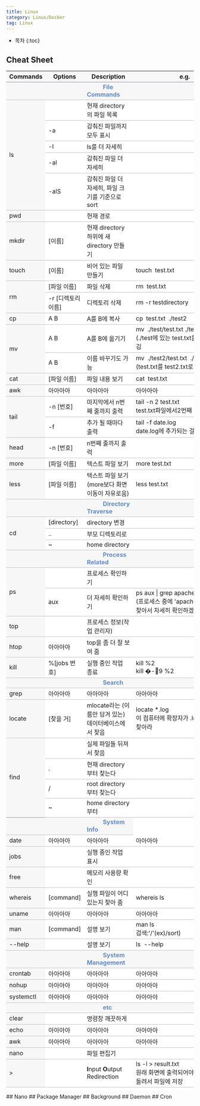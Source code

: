 ```yaml
---
title: Linux
category: Linux/Docker
tag: Linux
---
```









* 목차
{:toc}













## Cheat Sheet

<html>
  <head>
    <style type="text/css">
      .line{border-bottom: 1px solid #BDB8C1;}
      .line2{border-bottom: 2px solid #BDB8C1;}
      .line3{border-bottom: 1px solid #BDB8C1; background-color: #F7F7F7;}
      .line4{border-bottom: 2px solid #BDB8C1; background-color: #F7F7F7;}
      table, th, td {
         border:none;
         background-color: #FFFFFF;
       }
    </style>
   </head>
   <body>
     <table style="border-collapse:collapse">
       <tr><th class="line4" bgcolor="#F8F7F9">Commands</th><th class="line4">Options</th><th class="line4">Description</th><th class="line4">e.g.</th></tr>
       <tr><td class="line3"> </td><td class="line3"> </td><td class="line3">&nbsp;&nbsp;&nbsp;&nbsp;&nbsp;&nbsp;&nbsp;&nbsp;&nbsp;&nbsp;<span style="color:#648BC6; font-weight: bold;">File Commands</span></td><td class="line3"> </td></tr>
       <tr><td class="line3" rowspan="5">ls</td><td class="line"> </td><td class="line">현재 directory의 파일 목록</td><td class="line"> </td></tr>
       <tr><td class="line">-a</td><td class="line">감춰진 파일까지 모두 표시</td><td class="line"> </td></tr>
       <tr><td class="line">-l</td><td class="line">ls를 더 자세히</td><td class="line"> </td></tr>
       <tr><td class="line">-al</td><td class="line">감춰진 파일 더 자세히</td><td class="line"> </td></tr>
       <tr><td class="line">-alS</td><td class="line">감춰진 파일 더 자세히, 파일 크기를 기준으로 sort</td><td class="line"> </td></tr>
       <tr><td class="line3" rowspan="1">pwd</td><td class="line"> </td><td class="line">현재 경로</td><td class="line"> </td></tr>
       <tr><td class="line3" rowspan="1">mkdir</td><td class="line">[이름]</td><td class="line">현재 directory 하위에 새 directory 만들기</td><td class="line"> </td></tr>
       <tr><td class="line3" rowspan="1">touch</td><td class="line">[이름]</td><td class="line">비어 있는 파일 만들기</td><td class="line">touch&nbsp;&nbsp;test&#46;txt</td></tr>
       <tr><td class="line3" rowspan="2">rm</td><td class="line">[파일 이름]</td><td class="line">파일 삭제</td><td class="line">rm&nbsp;&nbsp;test&#46;txt</td></tr>
       <tr><td class="line">-r [디렉토리 이름]</td><td class="line">디렉토리 삭제</td><td class="line">rm -r testdirectory</td></tr>
       <tr><td class="line3" rowspan="1">cp</td><td class="line">A B</td><td class="line">A를 B에 복사</td><td class="line">cp&nbsp;&nbsp;test&#46;txt&nbsp;&nbsp;&#46;&#47;test2</td></tr>
       <tr><td class="line3" rowspan="2">mv</td><td class="line">A B</td><td class="line">A를 B에 옮기기</td><td class="line">mv&nbsp;&nbsp;&#46;&#47;test&#47;test&#46;txt &#46;&#47;test2<br>(&#46;&#47;test에 있는 test&#46;txt를 &#46;&#47;test2로 옮김</td></tr>
       <tr><td class="line">A B</td><td class="line">이름 바꾸기도 가능</td><td class="line">mv&nbsp;&nbsp;&#46;&#47;test2&#47;test&#46;txt&nbsp;&nbsp;&#46;&#47;test2/test2&#46;txt<br>(test.txt를 test2.txt로 바꿈)</td></tr>
       <tr><td class="line3" rowspan="1">cat</td><td class="line">[파일 이름]</td><td class="line">파일 내용 보기</td><td class="line">cat&nbsp;&nbsp;test&#46;txt</td></tr>
       <tr><td class="line3" rowspan="1">awk</td><td class="line">아아아아</td><td class="line">아아아아</td><td class="line">아아아아</td></tr>
       <tr><td class="line3" rowspan="2">tail</td><td class="line">-n [번호]</td><td class="line">마지막에서 n번째 줄까지 출력</td><td class="line">tail -n 2 test&#46;txt<br>test&#46;txt파일에서2번째 라인까지 출력</td></tr>
       <tr><td class="line">-f</td><td class="line">추가 될 때마다 출력</td><td class="line">tail -f date&#46;log<br>date&#46;log에 추가되는 걸 출력해라</td></tr>
       <tr><td class="line3" rowspan="1">head</td><td class="line">-n [번호]</td><td class="line">n번째 줄까지 출력</td><td class="line"> </td></tr>
       <tr><td class="line3" rowspan="1">more</td><td class="line">[파일 이름]</td><td class="line">텍스트 파일 보기</td><td class="line">more test&#46;txt</td></tr>
       <tr><td class="line3" rowspan="1">less</td><td class="line">[파일 이름]</td><td class="line">텍스트 파일 보기(more보다 화면 이동이 자유로움)</td><td class="line">less test&#46;txt</td></tr>
       <tr><td class="line3"> </td><td class="line3"> </td><td class="line3">&nbsp;&nbsp;&nbsp;&nbsp;&nbsp;&nbsp;&nbsp;&nbsp;&nbsp;&nbsp;<span style="color:#648BC6; font-weight: bold;">Directory Traverse</span></td><td class="line3"></td></tr>
       <tr><td class="line3" rowspan="3">cd</td><td class="line">[directory]</td><td class="line">directory 변경</td><td class="line"> </td></tr>
       <tr><td class="line">..</td><td class="line">부모 디렉토리로</td><td class="line"> </td></tr>
       <tr><td class="line">~</td><td class="line">home directory</td><td class="line"> </td></tr>
       <tr><td class="line3"> </td><td class="line3"> </td><td class="line3">&nbsp;&nbsp;&nbsp;&nbsp;&nbsp;&nbsp;&nbsp;&nbsp;&nbsp;&nbsp;<span style="color:#648BC6; font-weight: bold;">Process Related</span></td><td class="line3"> </td></tr>
       <tr><td class="line3" rowspan="2">ps</td><td class="line"> </td><td class="line">프로세스 확인하기</td><td class="line"> </td></tr>
       <tr><td class="line">aux</td><td class="line">더 자세히 확인하기</td><td class="line">ps aux &#124; grep apache <br> (프로세스 중에 'apache'들어 간 거를 찾아서 자세히 확인하겠다.)</td></tr>
       <tr><td class="line3" rowspan="1">top</td><td class="line"> </td><td class="line">프로세스 정보(작업 관리자)</td><td class="line"> </td></tr>
       <tr><td class="line3" rowspan="1">htop</td><td class="line">아아아아</td><td class="line">top을 좀 더 잘 보여 줌</td><td class="line"> </td></tr>
       <tr><td class="line3" rowspan="1">kill</td><td class="line">&#37;[jobs 번호]</td><td class="line">실행 중인 작업 종료</td><td class="line">kill &#37;2<br>kill &#00;-&#08;9 &#37;2</td></tr>
       <tr><td class="line3"> </td><td class="line3"> </td><td class="line3">&nbsp;&nbsp;&nbsp;&nbsp;&nbsp;&nbsp;&nbsp;&nbsp;&nbsp;&nbsp;<span style="color:#648BC6; font-weight: bold;">Search</span></td><td class="line3"> </td></tr>
       <tr><td class="line3" rowspan="1">grep</td><td class="line">아아아아</td><td class="line">아아아아</td><td class="line">아아아아</td></tr>
       <tr><td class="line3" rowspan="1">locate</td><td class="line">[찾을 거]</td><td class="line">mlocate라는 (이름만 담겨 있는)데이터베이스에서 찾음</td><td class="line">locate &#42;&#46;log<br>이 컴퓨터에 확장자가 &#46;log인 파일을 다 찾아라</td></tr>
       <tr><td class="line4" rowspan="4">find</td><td class="line"> </td><td class="line">실제 파일들 뒤져서 찾음</td><td class="line"> </td></tr>
       <tr><td class="line">&#46;</td><td class="line">현재 directory부터 찾는다</td><td class="line"> </td></tr>
       <tr><td class="line">&#47;</td><td class="line">root directory부터 찾는다</td><td class="line"> </td></tr>
       <tr><td class="line">~</td><td class="line">home directory부터 </td><td class="line"> </td></tr>
       <tr><td class="line3"> </td><td class="line3"> </td><td class="line3">&nbsp;&nbsp;&nbsp;&nbsp;&nbsp;&nbsp;&nbsp;&nbsp;&nbsp;&nbsp;<span style="color:#648BC6; font-weight: bold;">System Info</span></td></tr>
       <tr><td class="line3" rowspan="1">date</td><td class="line">아아아아</td><td class="line">아아아아</td><td class="line">아아아아</td></tr>
       <tr><td class="line3" rowspan="1">jobs</td><td class="line"> </td><td class="line">실행 중인 작업 표시</td><td class="line"> </td></tr>
       <tr><td class="line3" rowspan="1">free</td><td class="line"> </td><td class="line">메모리 사용량 확인</td><td class="line"> </td></tr>
       <tr><td class="line3" rowspan="1">whereis</td><td class="line">[command]</td><td class="line">실행 파일이 어디 있는지 찾아 줌</td><td class="line">whereis ls</td></tr>
       <tr><td class="line3" rowspan="1">uname</td><td class="line">아아아아</td><td class="line">아아아아</td><td class="line">아아아아</td></tr>
       <tr><td class="line3" rowspan="1">man</td><td class="line">[command]</td><td class="line">설명 보기</td><td class="line">man ls<br>검색:'&#47;'(ex)&#47;sort)</td></tr>
       <tr><td class="line3" rowspan="1">--help</td><td class="line"> </td><td class="line">설명 보기</td><td class="line">ls&nbsp;&nbsp;--help</td></tr>
       <tr><td class="line3"> </td><td class="line3"> </td><td class="line3">&nbsp;&nbsp;&nbsp;&nbsp;&nbsp;&nbsp;&nbsp;&nbsp;&nbsp;&nbsp;<span style="color:#648BC6; font-weight: bold;">System Management</span></td><td class="line3"> </td></tr>
       <tr><td class="line3" rowspan="1">crontab</td><td class="line">아아아아</td><td class="line">아아아아</td><td class="line">아아아아</td></tr>
       <tr><td class="line3" rowspan="1">nohup</td><td class="line">아아아아</td><td class="line">아아아아</td><td class="line">아아아아</td></tr>
       <tr><td class="line3" rowspan="1">systemctl</td><td class="line">아아아아</td><td class="line">아아아아</td><td class="line">아아아아</td></tr>
       <tr><td class="line3"> </td><td class="line3"> </td><td class="line3">&nbsp;&nbsp;&nbsp;&nbsp;&nbsp;&nbsp;&nbsp;&nbsp;&nbsp;&nbsp;<span style="color:#648BC6; font-weight: bold;">etc&nbsp;</span></td><td class="line3"> </td></tr>
       <tr><td class="line3" rowspan="1">clear</td><td class="line"> </td><td class="line">명령창 깨끗하게</td><td class="line"> </td></tr>
       <tr><td class="line3" rowspan="1">echo</td><td class="line">아아아아</td><td class="line">아아아아</td><td class="line">아아아아</td></tr>
       <tr><td class="line3" rowspan="1">awk</td><td class="line">아아아아</td><td class="line">아아아아</td><td class="line">아아아아</td></tr>
       <tr><td class="line3" rowspan="1">nano</td><td class="line"> </td><td class="line">파일 편집기</td><td class="line"> </td></tr>
       <tr><td class="line3" rowspan="1">&#62;</td><td class="line"> </td><td class="line"><strong>I</strong>nput <strong>O</strong>utput Redirection</td><td class="line">ls -l &#62; result.txt<br>원래 화면에 출력되어야 할 것의 방향을 돌려서 파일에 저장</td></tr> 
    </table>
  </body>
 </html>
## Nano
## Package Manager
## Background
## Daemon
## Cron
 
  
